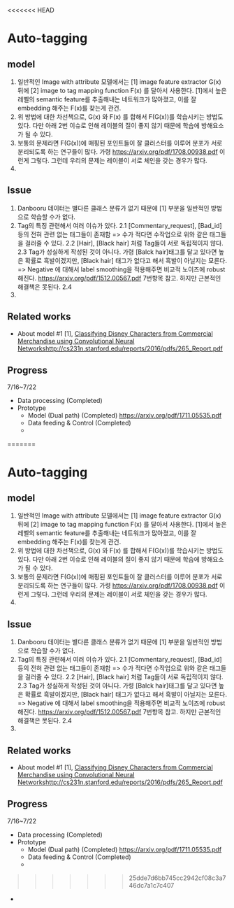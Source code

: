 <<<<<<< HEAD
# Auto-tagging

## model
1. 일반적인 Image with attribute 모델에서는 [1] image feature extractor G(x) 뒤에 [2] image to tag mapping function F(x) 를 달아서 사용한다. [1]에서 높은 레벨의 semantic feature를 추출해내는 네트워크가 많아졌고, 이를 잘 embedding 해주는 F(x)를 찾는게 관건. 
2. 위 방법에 대한 차선책으로, G(x) 와 F(x) 를 합해서 F(G(x))를 학습시키는 방법도 있다. 다만 아래 2번 이슈로 인해 레이블의 질이 좋지 않기 때문에 학습에 방해요소가 될 수 있다. 
3. 보통의 문제라면 F(G(x))에 매핑된 포인트들이 잘 클러스터를 이루어 분포가 서로 분리되도록 하는 연구들이 많다. 가령 https://arxiv.org/pdf/1708.00938.pdf 이런게 그렇다.  그런데 우리의 문제는 레이블이 서로 체인을 갖는 경우가 많다. 
4. 

## Issue
1. Danbooru 데이터는 별다른 클래스 분류가 없기 때문에 [1] 부분을 일반적인 방법으로 학습할 수가 없다. 
2. Tag의 특징 관련해서 여러 이슈가 있다. 
	2.1 [Commentary_request], [Bad_id] 등의 전혀 관련 없는 태그들이 존재함 
	=> 수가 적다면 수작업으로 위와 같은 태그들을 걸러줄 수 있다. 
	2.2 [Hair], [Black hair] 처럼 Tag들이 서로 독립적이지 않다. 
	2.3 Tag가 성실하게 작성된 것이 아니다. 가령 [Balck hair]태그를 달고 있다면 높은 확률로 흑발이겠지만, [Black hair] 태그가 없다고 해서 흑발이 아닐지는 모른다. 
	=> Negative 에 대해서 label smoothing을 적용해주면 비교적 노이즈에 robust해진다. https://arxiv.org/pdf/1512.00567.pdf 7번항목 참고. 하지만 근본적인 해결책은 못된다. 
	2.4 
3. 

## Related works 
- About model #1 [1], [Classifying Disney Characters from Commercial Merchandise using  Convolutional Neural Networks](http://cs231n.stanford.edu/reports/2016/pdfs/265_Report.pdf)http://cs231n.stanford.edu/reports/2016/pdfs/265_Report.pdf



## Progress

7/16~7/22

- Data processing (Completed)
- Prototype 
	- Model (Dual path) (Completed)
	https://arxiv.org/pdf/1711.05535.pdf
	- Data feeding & Control (Completed)
	- 
=======
# Auto-tagging

## model
1. 일반적인 Image with attribute 모델에서는 [1] image feature extractor G(x) 뒤에 [2] image to tag mapping function F(x) 를 달아서 사용한다. [1]에서 높은 레벨의 semantic feature를 추출해내는 네트워크가 많아졌고, 이를 잘 embedding 해주는 F(x)를 찾는게 관건. 
2. 위 방법에 대한 차선책으로, G(x) 와 F(x) 를 합해서 F(G(x))를 학습시키는 방법도 있다. 다만 아래 2번 이슈로 인해 레이블의 질이 좋지 않기 때문에 학습에 방해요소가 될 수 있다. 
3. 보통의 문제라면 F(G(x))에 매핑된 포인트들이 잘 클러스터를 이루어 분포가 서로 분리되도록 하는 연구들이 많다. 가령 https://arxiv.org/pdf/1708.00938.pdf 이런게 그렇다.  그런데 우리의 문제는 레이블이 서로 체인을 갖는 경우가 많다. 
4. 

## Issue
1. Danbooru 데이터는 별다른 클래스 분류가 없기 때문에 [1] 부분을 일반적인 방법으로 학습할 수가 없다. 
2. Tag의 특징 관련해서 여러 이슈가 있다. 
	2.1 [Commentary_request], [Bad_id] 등의 전혀 관련 없는 태그들이 존재함 
	=> 수가 적다면 수작업으로 위와 같은 태그들을 걸러줄 수 있다. 
	2.2 [Hair], [Black hair] 처럼 Tag들이 서로 독립적이지 않다. 
	2.3 Tag가 성실하게 작성된 것이 아니다. 가령 [Balck hair]태그를 달고 있다면 높은 확률로 흑발이겠지만, [Black hair] 태그가 없다고 해서 흑발이 아닐지는 모른다. 
	=> Negative 에 대해서 label smoothing을 적용해주면 비교적 노이즈에 robust해진다. https://arxiv.org/pdf/1512.00567.pdf 7번항목 참고. 하지만 근본적인 해결책은 못된다. 
	2.4 
3. 

## Related works 
- About model #1 [1], [Classifying Disney Characters from Commercial Merchandise using  Convolutional Neural Networks](http://cs231n.stanford.edu/reports/2016/pdfs/265_Report.pdf)http://cs231n.stanford.edu/reports/2016/pdfs/265_Report.pdf



## Progress

7/16~7/22

- Data processing (Completed)
- Prototype 
	- Model (Dual path) (Completed)
	https://arxiv.org/pdf/1711.05535.pdf
	- Data feeding & Control (Completed)
	- 
>>>>>>> 25dde7d6bb745cc2942cf08c3a746dc7a1c7c407
- 